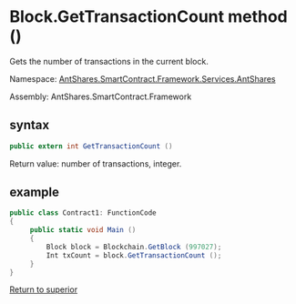 # Block.GetTransactionCount method ()

Gets the number of transactions in the current block.

Namespace: [AntShares.SmartContract.Framework.Services.AntShares](../../AntShares.md)

Assembly: AntShares.SmartContract.Framework

## syntax

```c#
public extern int GetTransactionCount ()
```

Return value: number of transactions, integer.

## example

```c#
public class Contract1: FunctionCode
{
     public static void Main ()
     {
         Block block = Blockchain.GetBlock (997027);
         Int txCount = block.GetTransactionCount ();
     }
}
```



[Return to superior](../Block.md)
